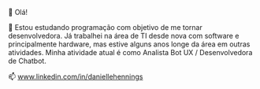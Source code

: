 👋 Olá!

👀 Estou estudando programação com objetivo de me tornar desenvolvedora. 
Já trabalhei na área de TI desde nova com software e principalmente hardware, mas estive alguns anos longe da área em outras atividades. 
Minha atividade atual é como Analista Bot UX / Desenvolvedora de Chatbot.

📫 www.linkedin.com/in/daniellehennings

<!---
lellyhs/lellyhs is a ✨ special ✨ repository because its `README.md` (this file) appears on your GitHub profile.
You can click the Preview link to take a look at your changes.
--->
